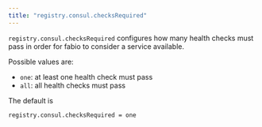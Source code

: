 ```yaml
---
title: "registry.consul.checksRequired"
---
```


`registry.consul.checksRequired` configures how many health checks 
must pass in order for fabio to consider a service available.

Possible values are:

* `one`: at least one health check must pass
* `all`: all health checks must pass

The default is

	registry.consul.checksRequired = one
